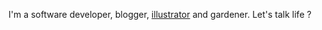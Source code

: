 I'm a software developer, blogger, [illustrator](https://www.instagram.com/jakub.stastny.pt) and gardener. Let's talk life ?
